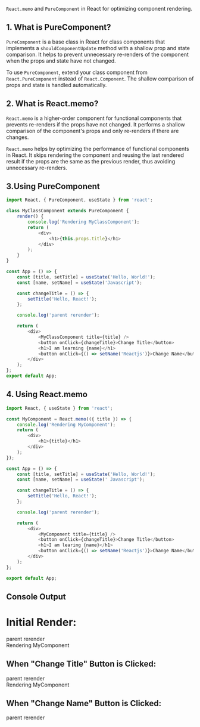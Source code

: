  `React.memo` and `PureComponent` in React for optimizing component rendering.

## 1. What is PureComponent?

`PureComponent` is a base class in React for class components that implements a `shouldComponentUpdate` method with a shallow prop and state comparison. It helps to prevent unnecessary re-renders of the component when the props and state have not changed.



To use `PureComponent`, extend your class component from `React.PureComponent` instead of `React.Component`. The shallow comparison of props and state is handled automatically.

## 2. What is React.memo?

`React.memo` is a higher-order component for functional components that prevents re-renders if the props have not changed. It performs a shallow comparison of the component's props and only re-renders if there are changes.


`React.memo` helps by optimizing the performance of functional components in React. It skips rendering the component and reusing the last rendered result if the props are the same as the previous render, thus avoiding unnecessary re-renders.



## 3.Using PureComponent

```javascript
import React, { PureComponent, useState } from 'react';

class MyClassComponent extends PureComponent {
    render() {
        console.log('Rendering MyClassComponent');
        return (
            <div>
                <h1>{this.props.title}</h1>
            </div>
        );
    }
}

const App = () => {
    const [title, setTitle] = useState('Hello, World!');
    const [name, setName] = useState('Javascript');

    const changeTitle = () => {
        setTitle('Hello, React!');
    };

    console.log('parent rerender');

    return (
        <div>
            <MyClassComponent title={title} />
            <button onClick={changeTitle}>Change Title</button>
            <h1>I am learning {name}</h1>
            <button onClick={() => setName('Reactjs')}>Change Name</button>
        </div>
    );
};
export default App;
```
## 4. Using React.memo


```javascript
import React, { useState } from 'react';

const MyComponent = React.memo(({ title }) => {
    console.log('Rendering MyComponent');
    return (
        <div>
            <h1>{title}</h1>
        </div>
    );
});

const App = () => {
    const [title, setTitle] = useState('Hello, World!');
    const [name, setName] = useState(' Javascript');

    const changeTitle = () => {
        setTitle('Hello, React!');
    };

    console.log('parent rerender');

    return (
        <div>
            <MyComponent title={title} />
            <button onClick={changeTitle}>Change Title</button>
            <h1>I am learing {name}</h1>
            <button onClick={() => setName('Reactjs')}>Change Name</button>
        </div>
    );
};

export default App;

```
## Console Output
# Initial Render:
parent rerender<br>
Rendering MyComponent
## When "Change Title" Button is Clicked:
parent rerender<br>
Rendering MyComponent
## When "Change Name" Button is Clicked:
parent rerender
